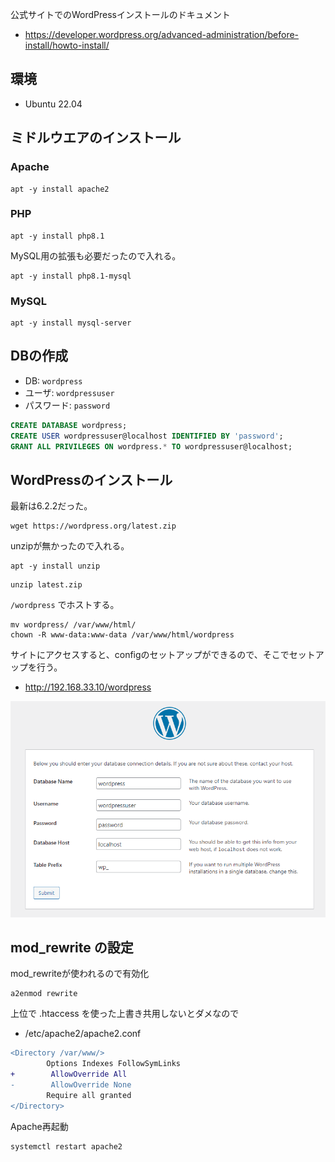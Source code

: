 公式サイトでのWordPressインストールのドキュメント

* https://developer.wordpress.org/advanced-administration/before-install/howto-install/

## 環境

* Ubuntu 22.04

## ミドルウエアのインストール

### Apache

```
apt -y install apache2
```

### PHP

```
apt -y install php8.1
```

MySQL用の拡張も必要だったので入れる。

```
apt -y install php8.1-mysql
```

### MySQL

```
apt -y install mysql-server
```

## DBの作成

* DB: `wordpress`
* ユーザ: `wordpressuser`
* パスワード: `password`

``` sql
CREATE DATABASE wordpress;
CREATE USER wordpressuser@localhost IDENTIFIED BY 'password';
GRANT ALL PRIVILEGES ON wordpress.* TO wordpressuser@localhost;
```

## WordPressのインストール

最新は6.2.2だった。

```
wget https://wordpress.org/latest.zip
```

unzipが無かったので入れる。

```
apt -y install unzip
```

```
unzip latest.zip
```

`/wordpress` でホストする。

```
mv wordpress/ /var/www/html/
chown -R www-data:www-data /var/www/html/wordpress
```

サイトにアクセスすると、configのセットアップができるので、そこでセットアップを行う。

* http://192.168.33.10/wordpress

![](2023-07-30-00-00-00.png)

## mod_rewrite の設定

mod_rewriteが使われるので有効化

```
a2enmod rewrite
```

上位で .htaccess を使った上書き共用しないとダメなので

* /etc/apache2/apache2.conf

```diff
<Directory /var/www/>
        Options Indexes FollowSymLinks
+        AllowOverride All
-        AllowOverride None
        Require all granted
</Directory>
```

Apache再起動

```
systemctl restart apache2
```
